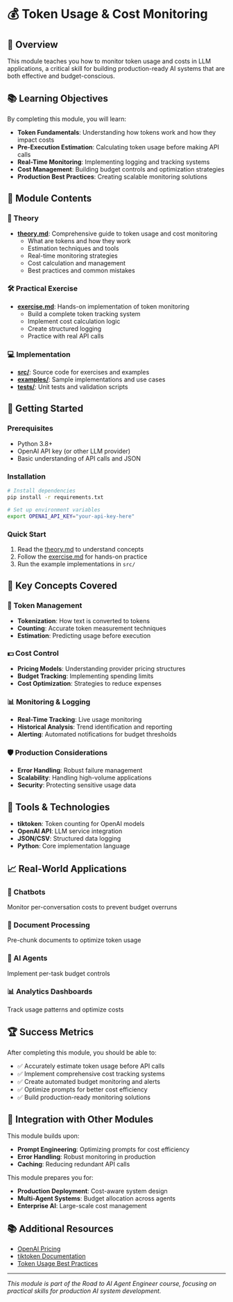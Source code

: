 # 💰 Token Usage & Cost Monitoring

## 🎯 Overview

This module teaches you how to monitor token usage and costs in LLM applications, a critical skill for building production-ready AI systems that are both effective and budget-conscious.

## 📚 Learning Objectives

By completing this module, you will learn:

- **Token Fundamentals**: Understanding how tokens work and how they impact costs
- **Pre-Execution Estimation**: Calculating token usage before making API calls
- **Real-Time Monitoring**: Implementing logging and tracking systems
- **Cost Management**: Building budget controls and optimization strategies
- **Production Best Practices**: Creating scalable monitoring solutions

## 🧩 Module Contents

### 📖 Theory
- **[theory.md](./theory.md)**: Comprehensive guide to token usage and cost monitoring
  - What are tokens and how they work
  - Estimation techniques and tools
  - Real-time monitoring strategies
  - Cost calculation and management
  - Best practices and common mistakes

### 🛠️ Practical Exercise
- **[exercise.md](./exercise.md)**: Hands-on implementation of token monitoring
  - Build a complete token tracking system
  - Implement cost calculation logic
  - Create structured logging
  - Practice with real API calls

### 💻 Implementation
- **[src/](./src/)**: Source code for exercises and examples
- **[examples/](./examples/)**: Sample implementations and use cases
- **[tests/](./tests/)**: Unit tests and validation scripts

## 🚀 Getting Started

### Prerequisites
- Python 3.8+
- OpenAI API key (or other LLM provider)
- Basic understanding of API calls and JSON

### Installation
```bash
# Install dependencies
pip install -r requirements.txt

# Set up environment variables
export OPENAI_API_KEY="your-api-key-here"
```

### Quick Start
1. Read the [theory.md](./theory.md) to understand concepts
2. Follow the [exercise.md](./exercise.md) for hands-on practice
3. Run the example implementations in `src/`

## 🎯 Key Concepts Covered

### 🔢 Token Management
- **Tokenization**: How text is converted to tokens
- **Counting**: Accurate token measurement techniques
- **Estimation**: Predicting usage before execution

### 💵 Cost Control
- **Pricing Models**: Understanding provider pricing structures
- **Budget Tracking**: Implementing spending limits
- **Cost Optimization**: Strategies to reduce expenses

### 📊 Monitoring & Logging
- **Real-Time Tracking**: Live usage monitoring
- **Historical Analysis**: Trend identification and reporting
- **Alerting**: Automated notifications for budget thresholds

### 🛡️ Production Considerations
- **Error Handling**: Robust failure management
- **Scalability**: Handling high-volume applications
- **Security**: Protecting sensitive usage data

## 🔧 Tools & Technologies

- **tiktoken**: Token counting for OpenAI models
- **OpenAI API**: LLM service integration
- **JSON/CSV**: Structured data logging
- **Python**: Core implementation language

## 📈 Real-World Applications

### 💬 Chatbots
Monitor per-conversation costs to prevent budget overruns

### 📄 Document Processing
Pre-chunk documents to optimize token usage

### 🤖 AI Agents
Implement per-task budget controls

### 📊 Analytics Dashboards
Track usage patterns and optimize costs

## 🏆 Success Metrics

After completing this module, you should be able to:

- ✅ Accurately estimate token usage before API calls
- ✅ Implement comprehensive cost tracking systems
- ✅ Create automated budget monitoring and alerts
- ✅ Optimize prompts for better cost efficiency
- ✅ Build production-ready monitoring solutions

## 🔄 Integration with Other Modules

This module builds upon:
- **Prompt Engineering**: Optimizing prompts for cost efficiency
- **Error Handling**: Robust monitoring in production
- **Caching**: Reducing redundant API calls

This module prepares you for:
- **Production Deployment**: Cost-aware system design
- **Multi-Agent Systems**: Budget allocation across agents
- **Enterprise AI**: Large-scale cost management

## 📚 Additional Resources

- [OpenAI Pricing](https://openai.com/pricing)
- [tiktoken Documentation](https://github.com/openai/tiktoken)
- [Token Usage Best Practices](https://platform.openai.com/docs/guides/rate-limits)

---

*This module is part of the Road to AI Agent Engineer course, focusing on practical skills for production AI system development.*
